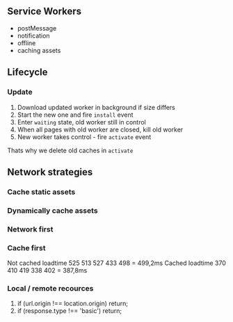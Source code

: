 Service Workers
---------------

- postMessage
- notification
- offline
- caching assets


## Lifecycle
### Update
1. Download updated worker in background if size differs
2. Start the new one and fire `install` event
3. Enter `waiting` state, old worker still in control
4. When all pages with old worker are closed, kill old worker
5. New worker takes control - fire `activate` event

Thats why we delete old caches in `activate`

## Network strategies
### Cache static assets
### Dynamically cache assets
### Network first
### Cache first

Not cached loadtime 525 513 527 433 498 = 499,2ms
Cached loadtime     370 410 419 338 402 = 387,8ms

### Local / remote recources
1. if (url.origin !== location.origin) return;
2. if (response.type !== 'basic') return;
